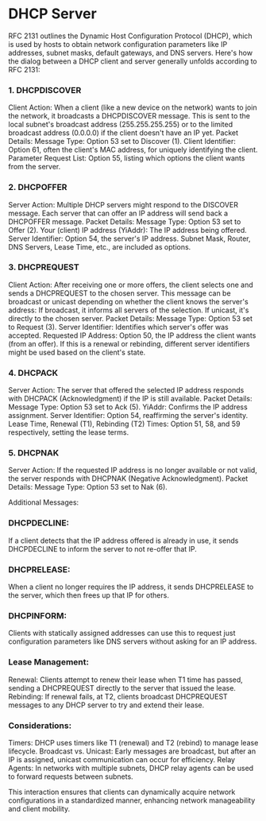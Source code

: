 # DHCP Server
RFC 2131 outlines the Dynamic Host Configuration Protocol (DHCP), which is used by hosts to obtain network configuration parameters like IP addresses, subnet masks, default gateways, and DNS servers. Here's how the dialog between a DHCP client and server generally unfolds according to RFC 2131:
### 1. DHCPDISCOVER
   Client Action: When a client (like a new device on the network) wants to join the network, it broadcasts a DHCPDISCOVER message. This is sent to the local subnet's broadcast address (255.255.255.255) or to the limited broadcast address (0.0.0.0) if the client doesn't have an IP yet.
   Packet Details:
   Message Type: Option 53 set to Discover (1).
   Client Identifier: Option 61, often the client's MAC address, for uniquely identifying the client.
   Parameter Request List: Option 55, listing which options the client wants from the server.

### 2. DHCPOFFER
   Server Action: Multiple DHCP servers might respond to the DISCOVER message. Each server that can offer an IP address will send back a DHCPOFFER message.
   Packet Details:
   Message Type: Option 53 set to Offer (2).
   Your (client) IP address (YiAddr): The IP address being offered.
   Server Identifier: Option 54, the server's IP address.
   Subnet Mask, Router, DNS Servers, Lease Time, etc., are included as options.

### 3. DHCPREQUEST
   Client Action: After receiving one or more offers, the client selects one and sends a DHCPREQUEST to the chosen server. This message can be broadcast or unicast depending on whether the client knows the server's address:
   If broadcast, it informs all servers of the selection.
   If unicast, it's directly to the chosen server.
   Packet Details:
   Message Type: Option 53 set to Request (3).
   Server Identifier: Identifies which server's offer was accepted.
   Requested IP Address: Option 50, the IP address the client wants (from an offer).
   If this is a renewal or rebinding, different server identifiers might be used based on the client's state.

### 4. DHCPACK
   Server Action: The server that offered the selected IP address responds with DHCPACK (Acknowledgment) if the IP is still available.
   Packet Details:
   Message Type: Option 53 set to Ack (5).
   YiAddr: Confirms the IP address assignment.
   Server Identifier: Option 54, reaffirming the server's identity.
   Lease Time, Renewal (T1), Rebinding (T2) Times: Option 51, 58, and 59 respectively, setting the lease terms.

### 5. DHCPNAK
   Server Action: If the requested IP address is no longer available or not valid, the server responds with DHCPNAK (Negative Acknowledgment).
   Packet Details:
   Message Type: Option 53 set to Nak (6).

Additional Messages:
### DHCPDECLINE:
If a client detects that the IP address offered is already in use, it sends DHCPDECLINE to inform the server to not re-offer that IP.
### DHCPRELEASE:
When a client no longer requires the IP address, it sends DHCPRELEASE to the server, which then frees up that IP for others.
### DHCPINFORM:
Clients with statically assigned addresses can use this to request just configuration parameters like DNS servers without asking for an IP address.

### Lease Management:
Renewal: Clients attempt to renew their lease when T1 time has passed, sending a DHCPREQUEST directly to the server that issued the lease.
Rebinding: If renewal fails, at T2, clients broadcast DHCPREQUEST messages to any DHCP server to try and extend their lease.

### Considerations:
Timers: DHCP uses timers like T1 (renewal) and T2 (rebind) to manage lease lifecycle.
Broadcast vs. Unicast: Early messages are broadcast, but after an IP is assigned, unicast communication can occur for efficiency.
Relay Agents: In networks with multiple subnets, DHCP relay agents can be used to forward requests between subnets.

This interaction ensures that clients can dynamically acquire network configurations in a standardized manner, enhancing network manageability and client mobility.
>